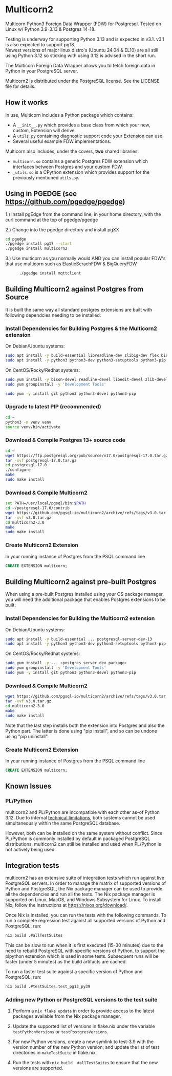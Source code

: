 
Multicorn2
==========

Multicorn Python3 Foreign Data Wrapper (FDW) for Postgresql.  Tested on Linux w/ Python 3.9-3.13 & Postgres 14-18.

Testing is underway for supporting Python 3.13 and is expected in v3.1.  v3.1 is also expected to support pg18.  
Newest versions of major linux distro's (Ubuntu 24.04 & EL10) are all still using Python 3.12 so sticking with using 3.12 is advised in the short run.

The Multicorn Foreign Data Wrapper allows you to fetch foreign data in Python in your PostgreSQL server.

Multicorn2 is distributed under the PostgreSQL license. See the LICENSE file for details.

## How it works

In use, Multicorn includes a Python package which contains:

- A `__init__.py` which provides a base class from which your new,
  custom, Extension will derive.
- A `utils.py` containing diagnostic support code your Extension can use.
- Several useful example FDW implementations.

Multicorn also includes, under the covers, **two** shared libraries:

- `multicorn.so` contains a generic Postgres FDW extension which
  interfaces between Postgres and your custom FDW.
- `_utils.so` is a CPython extension which provides support for
  the previously mentioned `utils.py`.

## Using in PGEDGE (see https://github.com/pgedge/pgedge)

1.) Install pgEdge from the command line, in your home directory, with the curl command at the top of pgedge/pgedge

2.) Change into the pgedge directory and install pgXX
```bash
cd pgedge
./pgedge install pg17 --start
./pgedge install multicorn2
```

3.) Use multicorn as you normally would AND you can install popular FDW's that use multicorn such as ElasticSerachFDW & BigQueryFDW
```bash
      ./pgedge install mqttclient
```

## Building Multicorn2 against Postgres from Source

It is built the same way all standard postgres extensions are built with following dependcies needing to be installed:

### Install Dependencies for Building Postgres & the Multicorn2 extension
On Debian/Ubuntu systems:
```bash
sudo apt install -y build-essential libreadline-dev zlib1g-dev flex bison libxml2-dev libxslt-dev libssl-dev libxml2-utils xsltproc
sudo apt install -y python3 python3-dev python3-setuptools python3-pip
```

On CentOS/Rocky/Redhat systems:
```bash
sudo yum install -y bison-devel readline-devel libedit-devel zlib-devel openssl-devel bzip2-devel libmxl2 libxslt-devel wget
sudo yum groupinstall -y 'Development Tools'

sudo yum -y install git python3 python3-devel python3-pip
```

### Upgrade to latest PIP (recommended)
```bash
cd ~
python3 -m venv venv
source venv/bin/activate
```

### Download & Compile Postgres 13+ source code
```bash
cd ~
wget https://ftp.postgresql.org/pub/source/v17.0/postgresql-17.0.tar.gz
tar -xvf postgresql-17.0.tar.gz
cd postgresql-17.0
./configure
make
sudo make install
```

### Download & Compile Multicorn2
```bash
set PATH=/usr/local/pgsql/bin:$PATH
cd ~/postgresql-17.0/contrib
wget https://github.com/pgsql-io/multicorn2/archive/refs/tags/v3.0.tar.gz
tar -xvf v3.0.tar.gz
cd multicorn2-3.0
make
sudo make install
```

### Create Multicorn2 Extension
In your running instance of Postgres from the PSQL command line
```sql
CREATE EXTENSION multicorn;
```

## Building Multicorn2 against pre-built Postgres

When using a pre-built Postgres installed using your OS package manager, you will need the additional package that enables Postgres extensions to be built:

### Install Dependencies for Building the Multicorn2 extension
On Debian/Ubuntu systems:
```bash
sudo apt install -y build-essential ... postgresql-server-dev-13
sudo apt install -y python3 python3-dev python3-setuptools python3-pip
```

On CentOS/Rocky/Redhat systems:
```bash
sudo yum install -y ... <postgres server dev package>
sudo yum groupinstall -y 'Development Tools'
sudo yum -y install git python3 python3-devel python3-pip
```

### Download & Compile Multicorn2
```bash
wget https://github.com/pgsql-io/multicorn2/archive/refs/tags/v3.0.tar.gz
tar -xvf v3.0.tar.gz
cd multicorn2-3.0
make
sudo make install
```

Note that the last step installs both the extension into Postgres and also the Python part. The latter is done using "pip install", and so can be undone using "pip uninstall".

### Create Multicorn2 Extension
In your running instance of Postgres from the PSQL command line
```sql
CREATE EXTENSION multicorn;
```

## Known Issues

### PL/Python

multicorn2 and PL/Python are incompatible with each other as-of Python 3.12.  Due to internal [technical limitations](https://github.com/pgsql-io/multicorn2/issues/60), both systems cannot be used simultaneously within the same PostgreSQL database.

However, both can be installed on the same system without conflict.  Since PL/Python is commonly installed by default in packaged PostgreSQL distributions, multicorn2 can still be installed and used when PL/Python is not actively being used.


## Integration tests

multicorn2 has an extensive suite of integration tests which run against live PostgreSQL servers.  In order to manage the matrix of supported versions of Python and PostgreSQL, the Nix package manager can be used to provide all the dependencies and run all the tests.  The Nix package manager is supported on Linux, MacOS, and Windows Subsystem for Linux.  To install Nix, follow the instructions at https://nixos.org/download/.

Once Nix is installed, you can run the tests with the following commands.  To run a complete regression test against all supported versions of Python and PostgreSQL, run:

```bash
nix build .#allTestSuites
```

This can be slow to run when it is first executed (15-30 minutes) due to the need to rebuild PostgreSQL with specific versions of Python, to support the plpython extension which is used in some tests.  Subsequent runs will be faster (under 5 minutes) as the build artifacts are cached.

To run a faster test suite against a specific version of Python and PostgreSQL, run:

```bash
nix build .#testSuites.test_pg13_py39
```

### Adding new Python or PostgreSQL versions to the test suite

1. Perform a `nix flake update` in order to provide access to the latest packages available from the Nix package manager.

2. Update the supported list of versions in flake.nix under the variable `testPythonVersions` or `testPostgresVersions`.

3. For new Python versions, create a new symlink to test-3.9 with the version number of the new Python version; and update the list of test directories in `makeTestSuite` in flake.nix.

4. Run the tests with `nix build .#allTestSuites` to ensure that the new versions are supported.
